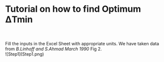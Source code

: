 <h1>Tutorial on how to find Optimum ΔTmin </h1>
<br>
<br>
Fill the inputs in the Excel Sheet with appropriate units. We have taken data from <i> B.Linhoff and S.Ahmad March 1990 </i> Fig 2. <br>
![Step1](Step1.png)
